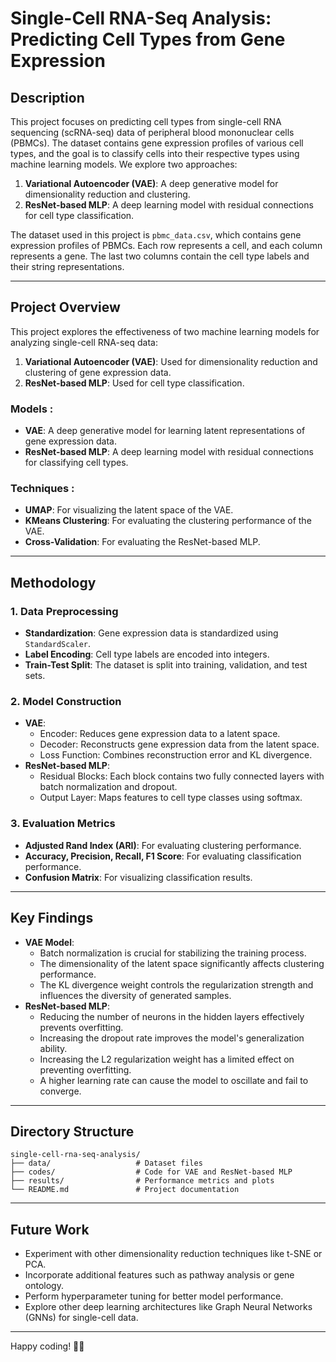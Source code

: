 # Single-Cell RNA-Seq Analysis: Predicting Cell Types from Gene Expression

## Description
This project focuses on predicting cell types from single-cell RNA sequencing (scRNA-seq) data of peripheral blood mononuclear cells (PBMCs). The dataset contains gene expression profiles of various cell types, and the goal is to classify cells into their respective types using machine learning models. We explore two approaches:
1. **Variational Autoencoder (VAE)**: A deep generative model for dimensionality reduction and clustering.
2. **ResNet-based MLP**: A deep learning model with residual connections for cell type classification.

The dataset used in this project is `pbmc_data.csv`, which contains gene expression profiles of PBMCs. Each row represents a cell, and each column represents a gene. The last two columns contain the cell type labels and their string representations.

---

## Project Overview
This project explores the effectiveness of two machine learning models for analyzing single-cell RNA-seq data:
1. **Variational Autoencoder (VAE)**: Used for dimensionality reduction and clustering of gene expression data.
2. **ResNet-based MLP**: Used for cell type classification.

### Models :
- **VAE**: A deep generative model for learning latent representations of gene expression data.
- **ResNet-based MLP**: A deep learning model with residual connections for classifying cell types.

### Techniques :
- **UMAP**: For visualizing the latent space of the VAE.
- **KMeans Clustering**: For evaluating the clustering performance of the VAE.
- **Cross-Validation**: For evaluating the ResNet-based MLP.

---

## Methodology

### 1. Data Preprocessing
- **Standardization**: Gene expression data is standardized using `StandardScaler`.
- **Label Encoding**: Cell type labels are encoded into integers.
- **Train-Test Split**: The dataset is split into training, validation, and test sets.

### 2. Model Construction
- **VAE**:
  - Encoder: Reduces gene expression data to a latent space.
  - Decoder: Reconstructs gene expression data from the latent space.
  - Loss Function: Combines reconstruction error and KL divergence.
- **ResNet-based MLP**:
  - Residual Blocks: Each block contains two fully connected layers with batch normalization and dropout.
  - Output Layer: Maps features to cell type classes using softmax.

### 3. Evaluation Metrics
- **Adjusted Rand Index (ARI)**: For evaluating clustering performance.
- **Accuracy, Precision, Recall, F1 Score**: For evaluating classification performance.
- **Confusion Matrix**: For visualizing classification results.

---

## Key Findings
- **VAE Model**:
  - Batch normalization is crucial for stabilizing the training process.
  - The dimensionality of the latent space significantly affects clustering performance.
  - The KL divergence weight controls the regularization strength and influences the diversity of generated samples.
- **ResNet-based MLP**:
  - Reducing the number of neurons in the hidden layers effectively prevents overfitting.
  - Increasing the dropout rate improves the model's generalization ability.
  - Increasing the L2 regularization weight has a limited effect on preventing overfitting.
  - A higher learning rate can cause the model to oscillate and fail to converge.

---

## Directory Structure
```
single-cell-rna-seq-analysis/
├── data/                   # Dataset files
├── codes/                  # Code for VAE and ResNet-based MLP
├── results/                # Performance metrics and plots
└── README.md               # Project documentation
```

---

## Future Work
- Experiment with other dimensionality reduction techniques like t-SNE or PCA.
- Incorporate additional features such as pathway analysis or gene ontology.
- Perform hyperparameter tuning for better model performance.
- Explore other deep learning architectures like Graph Neural Networks (GNNs) for single-cell data.

---

Happy coding! 🧬🔬